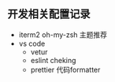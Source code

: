 ## 开发相关配置记录
- iterm2
  oh-my-zsh 主题推荐
- vs code
    - vetur 
    - eslint cheking
    - prettier 代码formatter
